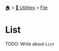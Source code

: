 <!--startTocheader-->
[🏠](../../README.md) > [🔧 Utilities](../README.md) > [File](README.md)
# List
<!--endTocheader-->
TODO: Write about `List`
<!--startTocsubtopic-->

<!--endTocsubtopic-->